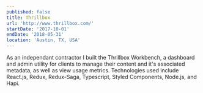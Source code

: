 ```yaml
---
published: false
title: Thrillbox
url: 'http://www.thrillbox.com/'
startDate: '2017-10-01'
endDate: '2018-05-31'
location: 'Austin, TX, USA'
---
```

As an independant contractor I built the Thrillbox Workbench, a dashboard and admin utility for clients to manage their content and it's associated metadata, as well as view usage metrics. Technologies used include React.js, Redux, Redux-Saga, Typescript, Styled Components, Node.js, and Hapi.
